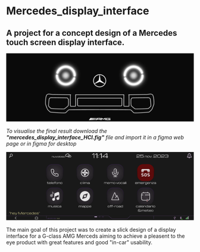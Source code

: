 # Mercedes_display_interface
## A project for a concept design of a Mercedes touch screen display interface. 

![alt text](pictures/headlights.PNG)


*To visualise the final result download the **"mercedes_display_interface_HCI.fig"** file and import it in a figma web page or in figma for desktop*

![alt text](pictures/menu.png)

The main goal of this project was to create a slick design of a display interface for a G-class AMG Merceds aiming to achieve a pleasent to the eye product with great features and good "in-car" usability.

